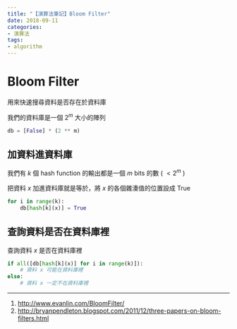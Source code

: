 ```yaml
---
title: "【演算法筆記】Bloom Filter"
date: 2018-09-11
categories:
- 演算法
tags:
- algorithm
---
```


# Bloom Filter

用來快速搜尋資料是否存在於資料庫

我們的資料庫是一個 $2^m$ 大小的陣列

```python
db = [False] * (2 ** m)
```

## 加資料進資料庫

我們有 $k$ 個 hash function 的輸出都是一個 $m$ bits 的數 ( $< 2^m$ )

把資料 $x$ 加進資料庫就是等於，將 $x$ 的各個雜湊值的位置設成 True

```python
for i in range(k):
    db[hash[k](x)] = True
```

## 查詢資料是否在資料庫裡

查詢資料 $x$ 是否在資料庫裡

```python
if all([db[hash[k](x)] for i in range(k)]):
    # 資料 x 可能在資料庫裡
else:
    # 資料 x 一定不在資料庫裡
```

---

1. http://www.evanlin.com/BloomFilter/
2. http://bryanpendleton.blogspot.com/2011/12/three-papers-on-bloom-filters.html
